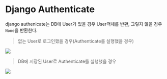 # Django Authenticate

django authenicate는 DB에 User가 있을 경우 User객체를 반환, 그렇지 않을 경우 `None`을 반환한다. 

> 없는 User로 로그인했을 경우(Authenticate를 실행했을 경우)
 
<img src="../img/authenticate_none">

> DB에 저장된 User로 Authenticate를 실행했을 경우

<img src="../img/authenticate_true">